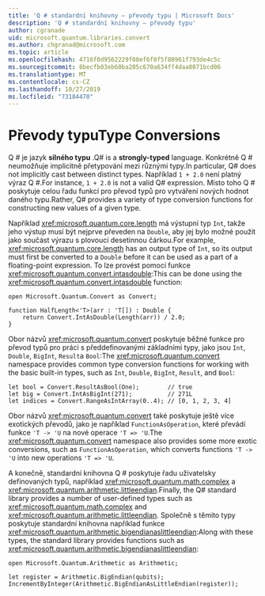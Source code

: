 ```yaml
---
title: 'Q # standardní knihovny – převody typu | Microsoft Docs'
description: 'Q # standardní knihovny – převody typu'
author: cgranade
uid: microsoft.quantum.libraries.convert
ms.author: chgranad@microsoft.com
ms.topic: article
ms.openlocfilehash: 4716f0d9562229f08ef6f0f5f80961f793de4c5c
ms.sourcegitcommit: 8becfb03eb60ba205c670a634ff4daa8071bcd06
ms.translationtype: MT
ms.contentlocale: cs-CZ
ms.lasthandoff: 10/27/2019
ms.locfileid: "73184470"
---
```

# <a name="type-conversions"></a><span data-ttu-id="df2e5-103">Převody typu</span><span class="sxs-lookup"><span data-stu-id="df2e5-103">Type Conversions</span></span> #

<span data-ttu-id="df2e5-104">Q # je jazyk **silného typu** .</span><span class="sxs-lookup"><span data-stu-id="df2e5-104">Q# is a **strongly-typed** language.</span></span>
<span data-ttu-id="df2e5-105">Konkrétně Q # neumožňuje implicitně přetypování mezi různými typy.</span><span class="sxs-lookup"><span data-stu-id="df2e5-105">In particular, Q# does not implicitly cast between distinct types.</span></span> <span data-ttu-id="df2e5-106">Například `1 + 2.0` není platný výraz Q #.</span><span class="sxs-lookup"><span data-stu-id="df2e5-106">For instance, `1 + 2.0` is not a valid Q# expression.</span></span>
<span data-ttu-id="df2e5-107">Místo toho Q # poskytuje celou řadu funkcí pro převod typů pro vytváření nových hodnot daného typu.</span><span class="sxs-lookup"><span data-stu-id="df2e5-107">Rather, Q# provides a variety of type conversion functions for constructing new values of a given type.</span></span>

<span data-ttu-id="df2e5-108">Například <xref:microsoft.quantum.core.length> má výstupní typ `Int`, takže jeho výstup musí být nejprve převeden na `Double`, aby jej bylo možné použít jako součást výrazu s plovoucí desetinnou čárkou.</span><span class="sxs-lookup"><span data-stu-id="df2e5-108">For example, <xref:microsoft.quantum.core.length> has an output type of `Int`, so its output must first be converted to a `Double` before it can be used as a part of a floating-point expression.</span></span>
<span data-ttu-id="df2e5-109">To lze provést pomocí funkce <xref:microsoft.quantum.convert.intasdouble>:</span><span class="sxs-lookup"><span data-stu-id="df2e5-109">This can be done using the <xref:microsoft.quantum.convert.intasdouble> function:</span></span>

```qsharp
open Microsoft.Quantum.Convert as Convert;

function HalfLength<'T>(arr : 'T[]) : Double {
    return Convert.IntAsDouble(Length(arr)) / 2.0;
}
```

<span data-ttu-id="df2e5-110">Obor názvů <xref:microsoft.quantum.convert> poskytuje běžné funkce pro převod typů pro práci s předdefinovanými základními typy, jako jsou `Int`, `Double`, `BigInt`, `Result`a `Bool`:</span><span class="sxs-lookup"><span data-stu-id="df2e5-110">The <xref:microsoft.quantum.convert> namespace provides common type conversion functions for working with the basic built-in types, such as `Int`, `Double`, `BigInt`, `Result`, and `Bool`:</span></span>

```qsharp
let bool = Convert.ResultAsBool(One);        // true
let big = Convert.IntAsBigInt(271);          // 271L
let indices = Convert.RangeAsIntArray(0..4); // [0, 1, 2, 3, 4]
```

<span data-ttu-id="df2e5-111">Obor názvů <xref:microsoft.quantum.convert> také poskytuje ještě více exotických převodů, jako je například `FunctionAsOperation`, které převádí funkce `'T -> 'U` na nové operace `'T => 'U`.</span><span class="sxs-lookup"><span data-stu-id="df2e5-111">The <xref:microsoft.quantum.convert> namespace also provides some more exotic conversions, such as `FunctionAsOperation`, which converts functions `'T -> 'U` into new operations `'T => 'U`.</span></span>

<span data-ttu-id="df2e5-112">A konečně, standardní knihovna Q # poskytuje řadu uživatelsky definovaných typů, například <xref:microsoft.quantum.math.complex> a <xref:microsoft.quantum.arithmetic.littleendian>.</span><span class="sxs-lookup"><span data-stu-id="df2e5-112">Finally, the Q# standard library provides a number of user-defined types such as <xref:microsoft.quantum.math.complex> and <xref:microsoft.quantum.arithmetic.littleendian>.</span></span>
<span data-ttu-id="df2e5-113">Společně s těmito typy poskytuje standardní knihovna například funkce <xref:microsoft.quantum.arithmetic.bigendianaslittleendian>:</span><span class="sxs-lookup"><span data-stu-id="df2e5-113">Along with these types, the standard library provides functions such as <xref:microsoft.quantum.arithmetic.bigendianaslittleendian>:</span></span>

```Q#
open Microsoft.Quantum.Arithmetic as Arithmetic;

let register = Arithmetic.BigEndian(qubits);
IncrementByInteger(Arithmetic.BigEndianAsLittleEndian(register));
```
